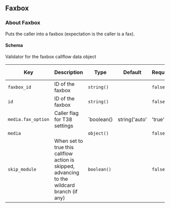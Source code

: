 ## Faxbox

### About Faxbox

Puts the caller into a faxbox (expectation is the caller is a fax).

#### Schema

Validator for the faxbox callflow data object



Key | Description | Type | Default | Required | Support Level
--- | ----------- | ---- | ------- | -------- | -------------
`faxbox_id` | ID of the faxbox | `string()` |   | `false` |  
`id` | ID of the faxbox | `string()` |   | `false` |  
`media.fax_option` | Caller flag for T38 settings | `boolean() | string('auto' | 'true' | 'false')` |   | `false` |  
`media` |   | `object()` |   | `false` |  
`skip_module` | When set to true this callflow action is skipped, advancing to the wildcard branch (if any) | `boolean()` |   | `false` |  




